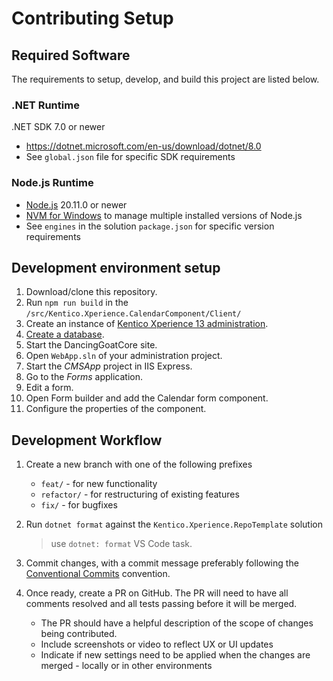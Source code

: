 # Contributing Setup

## Required Software

The requirements to setup, develop, and build this project are listed below.

### .NET Runtime

.NET SDK 7.0 or newer

- <https://dotnet.microsoft.com/en-us/download/dotnet/8.0>
- See `global.json` file for specific SDK requirements

### Node.js Runtime

- [Node.js](https://nodejs.org/en/download) 20.11.0 or newer
- [NVM for Windows](https://github.com/coreybutler/nvm-windows) to manage multiple installed versions of Node.js
- See `engines` in the solution `package.json` for specific version requirements

## Development environment setup

1. Download/clone this repository.
2. Run `npm run build` in the `/src/Kentico.Xperience.CalendarComponent/Client/`
3. Create an instance of [Kentico Xperience 13 administration](https://docs.kentico.com/13/installation/installing-xperience).
4. [Create a database](https://docs.kentico.com/13/installation/additional-database-installation).
5. Start the DancingGoatCore site.
6. Open `WebApp.sln` of your administration project.
7. Start the *CMSApp* project in IIS Express.
8. Go to the *Forms* application.
9. Edit a form.
10. Open Form builder and add the Calendar form component.
11. Configure the properties of the component.

## Development Workflow

1. Create a new branch with one of the following prefixes

   - `feat/` - for new functionality
   - `refactor/` - for restructuring of existing features
   - `fix/` - for bugfixes

1. Run `dotnet format` against the `Kentico.Xperience.RepoTemplate` solution

   > use `dotnet: format` VS Code task.

1. Commit changes, with a commit message preferably following the [Conventional Commits](https://www.conventionalcommits.org/en/v1.0.0/#summary) convention.

1. Once ready, create a PR on GitHub. The PR will need to have all comments resolved and all tests passing before it will be merged.

   - The PR should have a helpful description of the scope of changes being contributed.
   - Include screenshots or video to reflect UX or UI updates
   - Indicate if new settings need to be applied when the changes are merged - locally or in other environments
